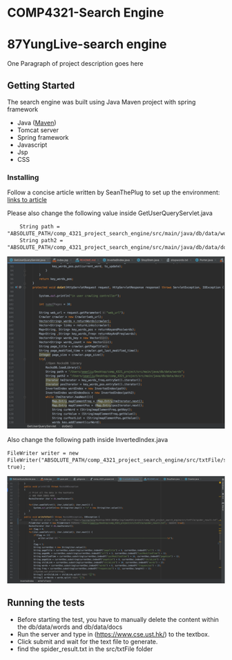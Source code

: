 # COMP4321-Search Engine 
# 87YungLive-search engine

One Paragraph of project description goes here

## Getting Started

The search engine was built using Java Maven project with spring framework

* Java ([Maven](https://maven.apache.org/))
* Tomcat server
* Spring framework
* Javascript
* Jsp
* CSS

### Installing

Follow a concise article written by SeanThePlug to set up the environment:
[links to article](https://medium.com/@seanliu_90343/how-to-set-up-a-tomcat-server-under-maven-project-structure-using-intellij-idea-macos-1475a975abf0)

Please also change the following value inside GetUserQueryServlet.java
```
    String path = "ABSOLUTE_PATH/comp_4321_project_search_engine/src/main/java/db/data/words";
    String path2 = "ABSOLUTE_PATH/comp_4321_project_search_engine/src/main/java/db/data/docs";
```

![Alt text](readme_image/read_me_image.png?raw=true "Title")

Also change the following path inside InvertedIndex.java 
```
FileWriter writer = new FileWriter("ABSOLUTE_PATH/comp_4321_project_search_engine/src/txtFile/spider_result.txt", true);
```
![Alt text](readme_image/read_me_image_2.png?raw=true "Title")

## Running the tests

* Before starting the test, you have to manually delete the content within the db/data/words and db/data/docs
* Run the server and type in (https://www.cse.ust.hk/) to the textbox. 
* Click submit and wait for the text file to generate.
* find the spider_result.txt in the src/txtFile folder
